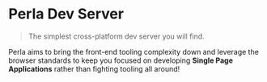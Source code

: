 [esbuild]: https://esbuild.github.io/
[skypack]: https://www.skypack.dev/
[jspm]: https://jspm.org/docs/cdn
[unpkg]: https://unpkg.com/

# Perla Dev Server

> The simplest cross-platform dev server you will find.

Perla aims to bring the front-end tooling complexity down and leverage the browser standards to keep you focused on developing **Single Page Applications** rather than fighting tooling all around!
